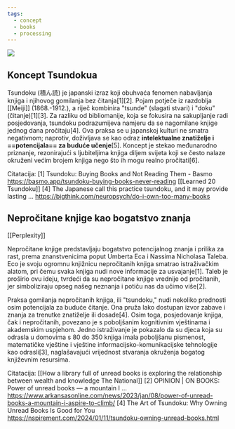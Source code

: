 ```yaml
---
tags:
  - concept
  - books
  - processing
---
```

![](https://substackcdn.com/image/fetch/w_1100,c_limit,f_auto,q_auto:good,fl_progressive:steep/https%3A%2F%2Fbucketeer-e05bbc84-baa3-437e-9518-adb32be77984.s3.amazonaws.com%2Fpublic%2Fimages%2F93cb78cc-379a-46eb-9960-a11bdddf888b_700x601)

## Koncept Tsundokua

Tsundoku (積ん読) je japanski izraz koji obuhvaća fenomen nabavljanja knjiga i njihovog gomilanja bez čitanja[1][2]. Pojam potječe iz razdoblja [[Meiji]] (1868.-1912.), a riječ kombinira "tsunde" (slagati stvari) i "doku" (čitanje)[1][3]. Za razliku od bibliomanije, koja se fokusira na sakupljanje radi posjedovanja, tsundoku podrazumijeva namjeru da se nagomilane knjige jednog dana pročitaju[4]. Ova praksa se u japanskoj kulturi ne smatra negativnom; naprotiv, doživljava se kao odraz **intelektualne znatiželje i ==potencijala== za buduće učenje**[5]. Koncept je stekao međunarodno priznanje, rezonirajući s ljubiteljima knjiga diljem svijeta koji se često nalaze okruženi većim brojem knjiga nego što ih mogu realno pročitati[6].

Citatacija:
[1] Tsundoku: Buying Books and Not Reading Them - Basmo https://basmo.app/tsundoku-buying-books-never-reading
[[Learned 20 Tsundoku]]
[4] The Japanese call this practice tsundoku, and it may provide lasting ... https://bigthink.com/neuropsych/do-i-own-too-many-books

## Nepročitane knjige kao bogatstvo znanja
[[Perplexity]]

Nepročitane knjige predstavljaju bogatstvo potencijalnog znanja i prilika za rast, prema znanstvenicima poput Umberta Eca i Nassima Nicholasa Taleba. Eco je svoju ogromnu knjižnicu nepročitanih knjiga smatrao istraživačkim alatom, pri čemu svaka knjiga nudi nove informacije za usvajanje[1]. Taleb je proširio ovu ideju, tvrdeći da su nepročitane knjige vrednije od pročitanih, jer simboliziraju opseg našeg neznanja i potiču nas da učimo više[2].

Praksa gomilanja nepročitanih knjiga, ili "tsundoku," nudi nekoliko prednosti osim potencijala za buduće čitanje. Ona pruža lako dostupan izvor zabave i znanja za trenutke znatiželje ili dosade[4]. Osim toga, posjedovanje knjiga, čak i nepročitanih, povezano je s poboljšanim kognitivnim vještinama i akademskim uspjehom. Jedno istraživanje je pokazalo da su djeca koja su odrasla u domovima s 80 do 350 knjiga imala poboljšanu pismenost, matematičke vještine i vještine informacijsko-komunikacijske tehnologije kao odrasli[3], naglašavajući vrijednost stvaranja okruženja bogatog književnim resursima.

Citatacija:
[[How a library full of unread books is exploring the relationship between wealth and knowledge  The National]]
[2] OPINION | ON BOOKS: Power of unread books — a mountain I ... https://www.arkansasonline.com/news/2023/jan/08/power-of-unread-books-a-mountain-i-aspire-to-climb/
[4] The Art of Tsundoku: Why Owning Unread Books Is Good for You https://nspirement.com/2024/01/11/tsundoku-owning-unread-books.html
